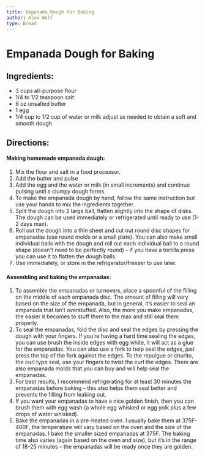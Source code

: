 ```yaml
---
title: Empanada Dough for Baking
author: Alex Wolf
type: Bread
---
```


# Empanada Dough for Baking


## Ingredients:

* 3 cups all-purpose flour
* 1/4 to 1/2 teaspoon salt
* 6 oz unsalted butter
* 1 egg
* 1/4 cup to 1/2 cup of water or milk adjust as needed to obtain a soft and smooth dough

## Directions:

#### Making homemade empanada dough:
1. Mix the flour and salt in a food processor.
1. Add the butter and pulse
1. Add the egg and the water or milk (in small increments) and continue pulsing until a clumpy dough forms.
1. To make the empanada dough by hand, follow the same instruction but use your hands to mix the ingredients together.
1. Split the dough into 2 large ball, flatten slightly into the shape of disks. The dough can be used immediately or refrigerated until ready to use (1-2 days max).
1. Roll out the dough into a thin sheet and cut out round disc shapes for empanadas (use round molds or a small plate). You can also make small individual balls with the dough and roll out each individual ball to a round shape (doesn't need to be perfectly round) - if you have a tortilla press you can use it to flatten the dough balls.
1. Use immediately, or store in the refrigerator/freezer to use later.

#### Assembling and baking the empanadas:
1. To assemble the empanadas or turnovers, place a spoonful of the filling on the middle of each empanada disc. The amount of filling will vary based on the size of the empanada, but in general, it’s easier to seal an empanada that isn’t overstuffed. Also, the more you make empanadas, the easier it becomes to stuff them to the max and still seal them properly.
1. To seal the empanadas, fold the disc and seal the edges by pressing the dough with your fingers. If you’re having a hard time sealing the edges, you can use brush the inside edges with egg white, it will act as a glue for the empanadas. You can also use a fork to help seal the edges, just press the top of the fork against the edges. To the repulgue or churito, the curl type seal, use your fingers to twist the curl the edges. There are also empanada molds that you can buy and will help seal the empanadas.
1. For best results, I recommend refrigerating for at least 30 minutes the empanadas before baking – this also helps them seal better and prevents the filling from leaking out.
1. If you want your empanadas to have a nice golden finish, then you can brush them with egg wash (a whole egg whisked or egg yolk plus a few drops of water whisked).
1. Bake the empanadas in a pre-heated oven. I usually bake them at 375F-400F, the temperature will vary based on the oven and the size of the empanadas. I bake the smaller sized empanadas at 375F. The baking time also varies (again based on the oven and size), but it’s in the range of 18-25 minutes – the empanadas will be ready once they are golden.
